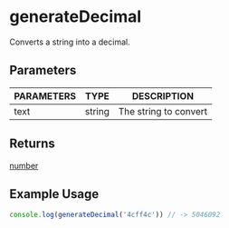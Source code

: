 # generateDecimal

Converts a string into a decimal.

## Parameters

| PARAMETERS | TYPE | DESCRIPTION |
| ---------- | ---- | ----------- |
| text       | string | The string to convert |

## Returns

[number]()

## Example Usage

```js
console.log(generateDecimal('4cff4c')) // -> 5046092
```
